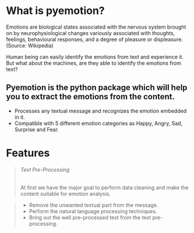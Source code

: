 # What is pyemotion?
Emotions are biological states associated with the nervous system brought on by neurophysiological changes variously associated with thoughts, feelings, behavioural responses, and a degree of pleasure or displeasure.
(Source: Wikipedia)

Human being can easily identify the emotions from text and experience it. But what about the machines, are they able to identify the emotions from text?

## Pyemotion is the python package which will help you to extract the emotions from the content.

- Processes any textual message and recognizes the emotion embedded in it.
- Compatible with 5 different emotion categories as Happy, Angry, Sad, Surprise and Fear.

# Features
> ###### Text Pre-Processing
> At first we have the major goal to perform data cleaning and make the content suitable for emotion analysis.

> - Remove the unwanted textual part from the message.
> - Perform the natural language processing techniques.
> - Bring out the well pre-processed text from the text pre-processing.
